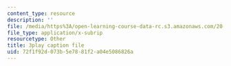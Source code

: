 ```yaml
---
content_type: resource
description: ''
file: /media/https%3A/open-learning-course-data-rc.s3.amazonaws.com/20-219-becoming-the-next-bill-nye-writing-and-hosting-the-educational-show-january-iap-2015/72f1f92d073b5e7881f2a04e5086826a_VQi6t2NfWig.vtt
file_type: application/x-subrip
resourcetype: Other
title: 3play caption file
uid: 72f1f92d-073b-5e78-81f2-a04e5086826a
---
```

